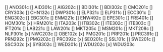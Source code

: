 [] ANO301c
[] AID301c
[] AIG202c
[] BDI301c
[] BDI302c
[] CMC201c
[] CRY303c
[] CHN132c
[] DWP301c
[] ELP321c
[] ELP311c
[] ECC301c
[] ENG302c
[] EBC301c
[] ENM221c
[] ENW492c
[] EPE301c
[] FRS401c
[] HOM301c
[x] HRM201c
[] ITA203c
[] ITB302c
[] ITE302c
[] ITE303c
[] IFT201c
[] LAB221c
[] LAW201c
[] MKT205c
[] MSM201c
[] MKT208c
[] NLP301c
[x] NWC203c
[] OBE102c
[x] PMG201c
[] PRP201c
[] PRC391c
[] PRN292c
[] PMG202c
[] PRC392c
[x] SEO201c
[] SSL101c
[] SWE201c
[] SSC302c
[x] SYB302c
[] WED201c
[] WDU202c
[x] WDU203c
